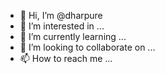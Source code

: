 - 👋 Hi, I’m @dharpure
- 👀 I’m interested in ...
- 🌱 I’m currently learning ...
- 💞️ I’m looking to collaborate on ...
- 📫 How to reach me ...

<!---
dharpure/dharpure is a ✨ special ✨ repository because its `README.md` (this file) appears on your GitHub profile.
You can click the Preview link to take a look at your changes.
--->
